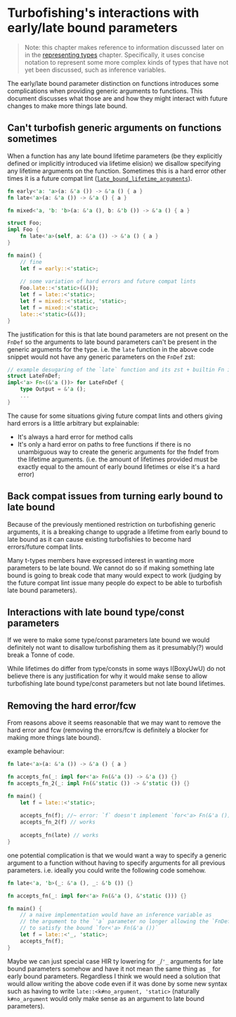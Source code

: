 # Turbofishing's interactions with early/late bound parameters

> Note: this chapter makes reference to information discussed later on in the [representing types][ch_representing_types] chapter. Specifically, it uses concise notation to represent some more complex kinds of types that have not yet been discussed, such as inference variables.

[ch_representing_types]: ../ty.md

The early/late bound parameter distinction on functions introduces some complications
when providing generic arguments to functions. This document discusses what those are
and how they might interact with future changes to make more things late bound.

## Can't turbofish generic arguments on functions sometimes

When a function has any late bound lifetime parameters (be they explicitly defined or
implicitly introduced via lifetime elision) we disallow specifying any lifetime arguments
on the function. Sometimes this is a hard error other times it is a future compat lint
([`late_bound_lifetime_arguments`](https://github.com/rust-lang/rust/issues/42868)).

```rust
fn early<'a: 'a>(a: &'a ()) -> &'a () { a }
fn late<'a>(a: &'a ()) -> &'a () { a }

fn mixed<'a, 'b: 'b>(a: &'a (), b: &'b ()) -> &'a () { a }

struct Foo;
impl Foo {
    fn late<'a>(self, a: &'a ()) -> &'a () { a }
}

fn main() {
    // fine
    let f = early::<'static>;
    
    // some variation of hard errors and future compat lints
    Foo.late::<'static>(&());
    let f = late::<'static>;
    let f = mixed::<'static, 'static>;
    let f = mixed::<'static>;
    late::<'static>(&());
}
```

The justification for this is that late bound parameters are not present on the
`FnDef` so the arguments to late bound parameters can't be present in the generic arguments
for the type. i.e. the `late` function in the above code snippet would not have
any generic parameters on the `FnDef` zst:
```rust
// example desugaring of the `late` function and its zst + builtin Fn impl
struct LateFnDef;
impl<'a> Fn<(&'a ())> for LateFnDef {
    type Output = &'a ();
    ...
}
```

The cause for some situations giving future compat lints and others giving hard errors
is a little arbitrary but explainable:
- It's always a hard error for method calls
- It's only a hard error on paths to free functions if there is no unambiguous way to
create the generic arguments for the fndef from the lifetime arguments. (i.e. the amount of
lifetimes provided must be exactly equal to the amount of early bound lifetimes or
else it's a hard error)

## Back compat issues from turning early bound to late bound

Because of the previously mentioned restriction on turbofishing generic arguments, it
is a breaking change to upgrade a lifetime from early bound to late bound as it can cause
existing turbofishies to become hard errors/future compat lints.

Many t-types members have expressed interest in wanting more parameters to be late bound.
We cannot do so if making something late bound is going to break code that many would
expect to work (judging by the future compat lint issue many people do expect to be able
to turbofish late bound parameters).

## Interactions with late bound type/const parameters

If we were to make some type/const parameters late bound we would definitely not want
to disallow turbofishing them as it presumably(?) would break a Tonne of code. 

While lifetimes do differ from type/consts in some ways I(BoxyUwU) do not believe there
is any justification for why it would make sense to allow turbofishing late bound
type/const parameters but not late bound lifetimes.

## Removing the hard error/fcw

From reasons above it seems reasonable that we may want to remove the hard error and fcw
(removing the errors/fcw is definitely a blocker for making more things late bound).

example behaviour:
```rust
fn late<'a>(a: &'a ()) -> &'a () { a }

fn accepts_fn(_: impl for<'a> Fn(&'a ()) -> &'a ()) {}
fn accepts_fn_2(_: impl Fn(&'static ()) -> &'static ()) {}

fn main() {
    let f = late::<'static>;
    
    accepts_fn(f); //~ error: `f` doesn't implement `for<'a> Fn(&'a ()) -> &'a ()`
    accepts_fn_2(f) // works
    
    accepts_fn(late) // works
}
````

one potential complication is that we would want a way to specify a generic argument
to a function without having to specify arguments for all previous parameters. i.e.
ideally you could write the following code somehow.
```rust
fn late<'a, 'b>(_: &'a (), _: &'b ()) {}

fn accepts_fn(_: impl for<'a> Fn(&'a (), &'static ())) {}

fn main() {
    // a naive implementation would have an inference variable as
    // the argument to the `'a` parameter no longer allowing the `FnDef`
    // to satisfy the bound `for<'a> Fn(&'a ())`
    let f = late::<'_, 'static>;
    accepts_fn(f);
}
```
Maybe we can just special case HIR ty lowering for `_`/`'_` arguments for late bound
parameters somehow and have it not mean the same thing as `_` for early bound parameters.
Regardless I think we would need a solution that would allow writing the above code even
if it was done by some new syntax such as having to write `late::<k#no_argument, 'static>`
(naturally `k#no_argument` would only make sense as an argument to late bound parameters).
